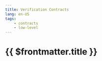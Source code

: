 ```yaml
---
title: Verification Contracts
lang: en-US
tags:
    - contracts
    - low-level
---
```


# {{ $frontmatter.title }}

<TagInfo tag="low-level" />
